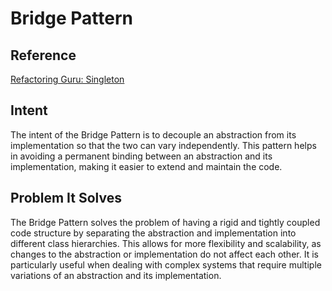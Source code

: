# Bridge Pattern

## Reference
[Refactoring Guru: Singleton](https://refactoring.guru/design-patterns/bridge)

## Intent
The intent of the Bridge Pattern is to decouple an abstraction from its implementation so that the two can vary independently. This pattern helps in avoiding a permanent binding between an abstraction and its implementation, making it easier to extend and maintain the code.

## Problem It Solves
The Bridge Pattern solves the problem of having a rigid and tightly coupled code structure by separating the abstraction and implementation into different class hierarchies. This allows for more flexibility and scalability, as changes to the abstraction or implementation do not affect each other. It is particularly useful when dealing with complex systems that require multiple variations of an abstraction and its implementation.